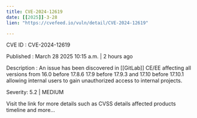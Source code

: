 ```yaml
---
title: CVE-2024-12619
date: [[2025]]-3-28
lien: "https://cvefeed.io/vuln/detail/CVE-2024-12619"

---
```


CVE ID : CVE-2024-12619

Published :  March 28
2025
10:15 a.m. | 2 hours ago

Description : An issue has been discovered in [[GitLab]] CE/EE affecting all versions from 16.0 before 17.8.6
17.9 before 17.9.3
and 17.10 before 17.10.1
allowing internal users to gain unauthorized access to internal projects.

Severity: 5.2 | MEDIUM

Visit the link for more details
such as CVSS details
affected products
timeline
and more...
